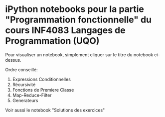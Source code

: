 # iPython notebooks pour la partie "Programmation fonctionnelle" du cours INF4083 Langages de Programmation (UQO)

Pour visualiser un notebook, simplement cliquer sur le titre du notebook ci-dessus.

Ordre conseillé:

1) Expressions Conditionnelles
2) Récursivité
3) Fonctions de Premiere Classe
4) Map-Reduce-Filter
5) Generateurs

Voir aussi le notebook "Solutions des exercices"

